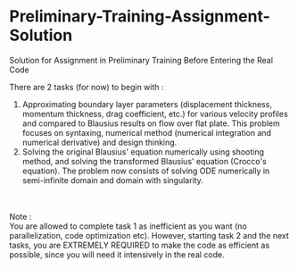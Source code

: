 # Preliminary-Training-Assignment-Solution
Solution for Assignment in Preliminary Training Before Entering the Real Code

There are 2 tasks (for now) to begin with : <br>
1. Approximating boundary layer parameters (displacement thickness, momentum thickness, drag coefficient, etc.) for various velocity profiles and compared to Blausius results on flow over flat plate. This problem focuses on syntaxing, numerical method (numerical integration and numerical derivative) and design thinking. 
2. Solving the original Blausius' equation numerically using shooting method, and solving the transformed Blausius' equation (Crocco's equation). The problem now consists of solving ODE numerically in semi-infinite domain and domain with singularity.

<br>
<br>
Note : 
<br>
You are allowed to complete task 1 as inefficient as you want (no parallelization, code optimization etc). However, starting task 2 and the next tasks, you are EXTREMELY REQUIRED to make the code as efficient as possible, since you will need it intensively in the real code. 
